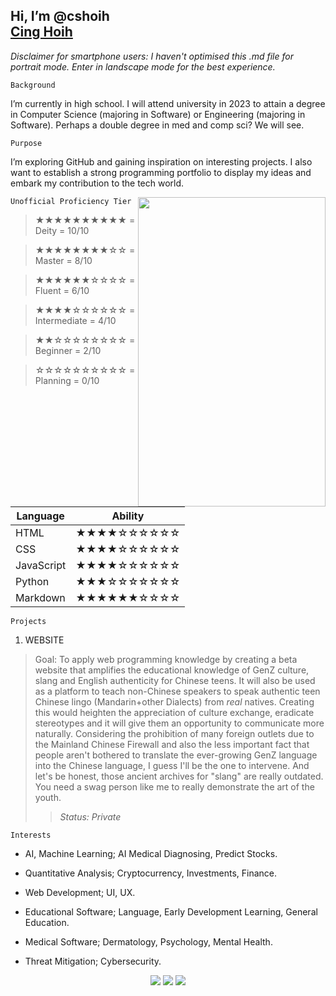 ## Hi, I’m @cshoih <div class="badge-base LI-profile-badge" data-locale="en_US" data-size="medium" data-theme="dark" data-type="VERTICAL" data-vanity="cinghoih" data-version="v1"><a class="badge-base__link LI-simple-link" href="https://au.linkedin.com/in/cinghoih?trk=profile-badge">Cing Hoih</a></div>
_Disclaimer for smartphone users: I haven't optimised this .md file for portrait mode. Enter in landscape mode for the best experience._


 
`Background`

I’m currently in high school. I will attend university in 2023 to attain a degree in Computer Science (majoring in Software) or Engineering (majoring in Software). Perhaps a double degree in med and comp sci? We will see.

`Purpose`

I’m exploring GitHub and gaining inspiration on interesting projects. I also want to establish a strong programming portfolio to display my ideas and embark my contribution to the tech world.

 
`Unofficial Proficiency Tier` <img align="right" width="300" height="495" src="https://images.unsplash.com/photo-1567882885929-0c8bd797559e?ixid=MnwxMjA3fDB8MHxwaG90by1wYWdlfHx8fGVufDB8fHx8&ixlib=rb-1.2.1&auto=format&fit=crop&w=770&q=80">

> ★★★★★★★★★★ = Deity = 10/10

> ★★★★★★★★☆☆ = Master = 8/10

> ★★★★★★☆☆☆☆ = Fluent = 6/10

> ★★★★☆☆☆☆☆☆ = Intermediate = 4/10

> ★★☆☆☆☆☆☆☆☆ = Beginner = 2/10

> ☆☆☆☆☆☆☆☆☆☆ = Planning = 0/10


| Language | Ability |
| ----------- | ----------- |
| HTML |★★★★☆☆☆☆☆☆ |
| CSS | ★★★★☆☆☆☆☆☆ |
| JavaScript |★★★★☆☆☆☆☆☆|
| Python | ★★★☆☆☆☆☆☆☆ |
| Markdown | ★★★★★★☆☆☆☆ |


`Projects`

1. WEBSITE
> Goal: To apply web programming knowledge by creating a beta website that amplifies the educational knowledge of GenZ culture, slang and English authenticity for Chinese teens. It will also be used as a platform to teach non-Chinese speakers to speak authentic teen Chinese lingo (Mandarin+other Dialects) from *real* natives. Creating this would heighten the appreciation of culture exchange, eradicate stereotypes and it will give them an opportunity to communicate more naturally. Considering the prohibition of many foreign outlets due to the Mainland Chinese Firewall and also the less important fact that people aren't bothered to translate the ever-growing GenZ language into the Chinese language, I guess I'll be the one to intervene. And let's be honest, those ancient archives for "slang" are really outdated. You need a swag person like me to really demonstrate the art of the youth.
> >*Status: Private*


`Interests`

* AI, Machine Learning; AI Medical Diagnosing, Predict Stocks.

* Quantitative Analysis; Cryptocurrency, Investments, Finance.

* Web Development; UI, UX.

* Educational Software; Language, Early Development Learning, General Education.

* Medical Software; Dermatology, Psychology, Mental Health.

* Threat Mitigation; Cybersecurity.


<p align="middle">
  <img src="https://img.shields.io/github/commit-activity/m/cshoih/cshoih?color=%23F8DEF4&style=for-the-badge"/>
  <img src="https://img.shields.io/github/followers/cshoih?color=%23F8DEF4&style=for-the-badge"/> 
  <img src="https://img.shields.io/github/watchers/cshoih/cshoih?color=%23F8DEF4&style=for-the-badge"/>
</p>

<!---
cshoih/cshoih is a ✨ special ✨ repository because its `README.md` (this file) appears on your GitHub profile.
You can click the Preview link to take a look at your changes.
--->
